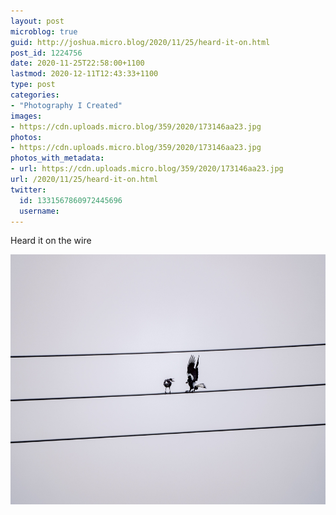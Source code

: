 ```yaml
---
layout: post
microblog: true
guid: http://joshua.micro.blog/2020/11/25/heard-it-on.html
post_id: 1224756
date: 2020-11-25T22:58:00+1100
lastmod: 2020-12-11T12:43:33+1100
type: post
categories:
- "Photography I Created"
images:
- https://cdn.uploads.micro.blog/359/2020/173146aa23.jpg
photos:
- https://cdn.uploads.micro.blog/359/2020/173146aa23.jpg
photos_with_metadata:
- url: https://cdn.uploads.micro.blog/359/2020/173146aa23.jpg
url: /2020/11/25/heard-it-on.html
twitter:
  id: 1331567860972445696
  username: 
---
```

Heard it on the wire

<img src="uploads/2020/173146aa23.jpg" width="600" height="400" alt="" />
